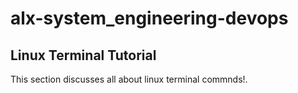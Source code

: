 # alx-system_engineering-devops
## Linux Terminal Tutorial
This section discusses all about linux terminal commnds!.
